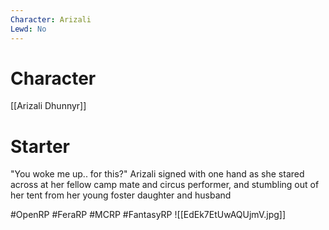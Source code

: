 ```yaml
---
Character: Arizali
Lewd: No
---
```

# Character
[[Arizali Dhunnyr]]

# Starter
"You woke me up.. for this?" Arizali signed with one hand as she stared across at her fellow camp mate and circus performer, and stumbling out of her tent from her young foster daughter and husband

#OpenRP #FeraRP #MCRP #FantasyRP
![[EdEk7EtUwAQUjmV.jpg]]